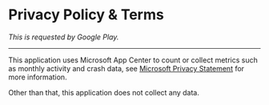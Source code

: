 # Privacy Policy & Terms

*This is requested by Google Play.*

---



This application uses Microsoft App Center to count or collect metrics such as monthly activity and crash data, see [Microsoft Privacy Statement](https://privacy.microsoft.com/en-us/privacystatement) for more information.

Other than that, this application does not collect any data.